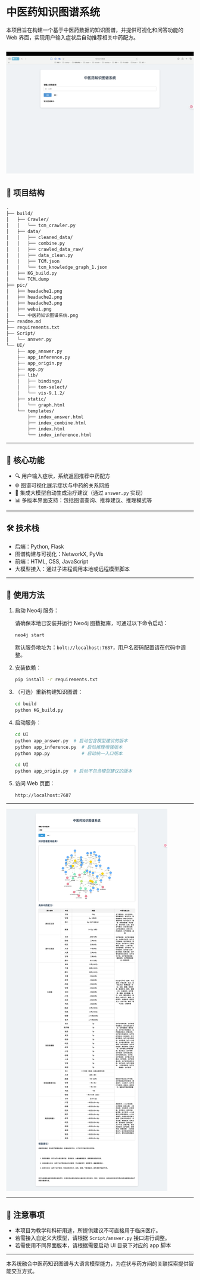 # 中医药知识图谱系统

本项目旨在构建一个基于中医药数据的知识图谱，并提供可视化和问答功能的 Web 界面，实现用户输入症状后自动推荐相关中药配方。

![webui](pic/webui.png)
---

## 📁 项目结构

```
.
├── build/
│   ├── Crawler/
│   │   └── tcm_crawler.py
│   ├── data/
│   │   ├── cleaned_data/
│   │   ├── combine.py
│   │   ├── crawled_data_raw/
│   │   ├── data_clean.py
│   │   ├── TCM.json
│   │   └── tcm_knowledge_graph_1.json
│   ├── KG_build.py
│   └── TCM.dump
├── pic/
│   ├── headache1.png
│   ├── headache2.png
│   ├── headache3.png
│   ├── webui.png
│   └── 中医药知识图谱系统.png
├── readme.md
├── requirements.txt
├── Script/
│   └── answer.py
└── UI/
    ├── app_answer.py
    ├── app_inference.py
    ├── app_origin.py
    ├── app.py
    ├── lib/
    │   ├── bindings/
    │   ├── tom-select/
    │   └── vis-9.1.2/
    ├── static/
    │   └── graph.html
    └── templates/
        ├── index_answer.html
        ├── index_combine.html
        ├── index.html
        └── index_inference.html
```

---

## 🚀 核心功能

- 🔍 用户输入症状，系统返回推荐中药配方
- 🌐 图谱可视化展示症状与中药的关系网络
- 🤖 集成大模型自动生成治疗建议（通过 `answer.py` 实现）
- 📊 多版本界面支持：包括图谱查询、推荐建议、推理模式等

---

## 🛠 技术栈

- 后端：Python, Flask
- 图谱构建与可视化：NetworkX, PyVis
- 前端：HTML, CSS, JavaScript
- 大模型接入：通过子进程调用本地或远程模型脚本

---

## 🔧 使用方法

1. 启动 Neo4j 服务：

   请确保本地已安装并运行 Neo4j 图数据库，可通过以下命令启动：

   ```bash
   neo4j start
   ```

   默认服务地址为：`bolt://localhost:7687`，用户名密码配置请在代码中调整。

2. 安装依赖：

   ```bash
   pip install -r requirements.txt
   ```

3. （可选）重新构建知识图谱：

   ```bash
   cd build
   python KG_build.py
   ```

4. 启动服务：
   
   ```bash
   cd UI
   python app_answer.py  # 启动包含模型建议的版本
   python app_inference.py  # 启动推理增强版本
   python app.py            # 启动统一入口版本
   ```
   ```bash
   cd UI
   python app_origin.py  # 启动不包含模型建议的版本
   ```

5. 访问 Web 页面：

   ```
   http://localhost:7687
   ```

---
![图像示例](pic/中医药知识图谱系统.png)

---

## 📌 注意事项

- 本项目为教学和科研用途，所提供建议不可直接用于临床医疗。
- 若需接入自定义大模型，请根据 `Script/answer.py` 接口进行调整。
- 若需使用不同界面版本，请根据需要启动 UI 目录下对应的 app 脚本

---

本系统融合中医药知识图谱与大语言模型能力，为症状与药方间的关联探索提供智能交互方式。
